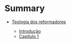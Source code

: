# Summary

* [Teologia dos reformadores](./teologia-reformadores/capa.md)

  * [Introdução](./teologia-reformadores/introducao.md)
  * [Capítulo 1](./teologia-reformadores/chapter1.md)
